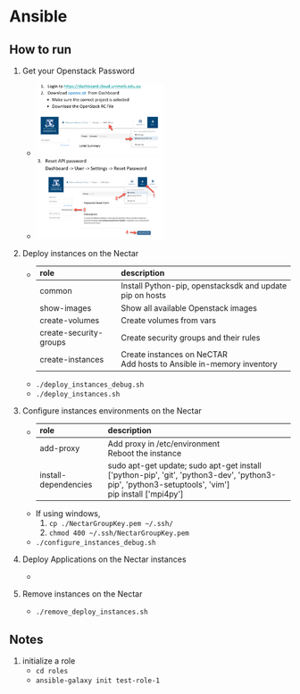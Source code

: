 # Ansible
## How to run
1. Get your Openstack Password
    - <img src="docs/1.jpg" width=50%/>
    - <img src="docs/2.jpg" width=50%/>

2. Deploy instances on the Nectar
    - |role|description|
      |---|---|
      |common|Install Python-pip, openstacksdk and update pip on hosts|
      |show-images|Show all available Openstack images|
      |create-volumes|Create volumes from vars|
      |create-security-groups|Create security groups and their rules|
      |create-instances|Create instances on NeCTAR<br/>Add hosts to Ansible in-memory inventory
    - ```./deploy_instances_debug.sh```  
    - ```./deploy_instances.sh```

3. Configure instances environments on the Nectar
    - |role|description|
      |---|---|
      |add-proxy|Add proxy in /etc/environment<br/>Reboot the instance|
      |install-dependencies|sudo apt-get update; sudo apt-get install ['python-pip', 'git', 'python3-dev', 'python3-pip', 'python3-setuptools', 'vim']<br/>pip install ['mpi4py']|
    - If using windows, 
        1. ```cp ./NectarGroupKey.pem ~/.ssh/```
        2. ```chmod 400 ~/.ssh/NectarGroupKey.pem```
    - ```./configure_instances_debug.sh```

4. Deploy Applications on the Nectar instances
    - ``` ```

5. Remove instances on the Nectar
    - ```./remove_deploy_instances.sh```

## Notes
1. initialize a role
    - ```cd roles```
    - ```ansible-galaxy init test-role-1```
